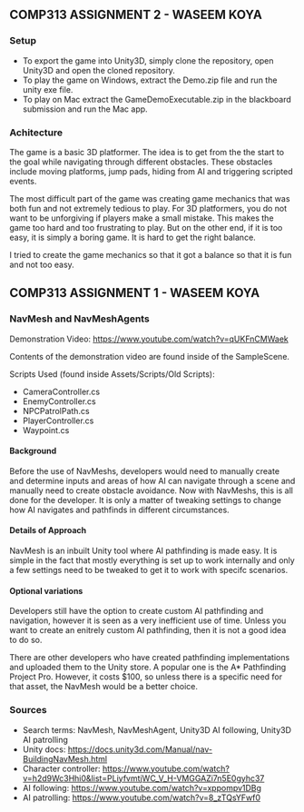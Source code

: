 ## COMP313 ASSIGNMENT 2 - WASEEM KOYA

### Setup

* To export the game into Unity3D, simply clone the repository, open Unity3D and open the cloned repository.
* To play the game on Windows, extract the Demo.zip file and run the unity exe file.
* To play on Mac extract the GameDemoExecutable.zip in the blackboard submission and run the Mac app.

### Achitecture

The game is a basic 3D platformer. The idea is to get from the the start to the goal while navigating through different obstacles. These obstacles include moving platforms, jump pads, hiding from AI and triggering scripted events. 

The most difficult part of the game was creating game mechanics that was both fun and not extremely tedious to play. For 3D platformers, you do not want to be unforgiving if players make a small mistake. This makes the game too hard and too frustrating to play. But on the other end, if it is too easy, it is simply a boring game. It is hard to get the right balance. 

I tried to create the game mechanics so that it got a balance so that it is fun and not too easy. 

## COMP313 ASSIGNMENT 1 - WASEEM KOYA

### NavMesh and NavMeshAgents

Demonstration Video: https://www.youtube.com/watch?v=qUKFnCMWaek

Contents of the demonstration video are found inside of the SampleScene.

Scripts Used (found inside Assets/Scripts/Old Scripts):
* CameraController.cs
* EnemyController.cs
* NPCPatrolPath.cs
* PlayerController.cs
* Waypoint.cs

#### Background

Before the use of NavMeshs, developers would need to manually create and determine inputs and areas of how AI can navigate through a scene and manually need to create obstacle avoidance. Now with NavMeshs, this is all done for the developer. It is only a matter of tweaking settings to change how AI navigates and pathfinds in different circumstances.  

#### Details of Approach

NavMesh is an inbuilt Unity tool where AI pathfinding is made easy. It is simple in the fact that mostly everything is set up to work internally and only a few settings need to be tweaked to get it to work with specifc scenarios. 

#### Optional variations

Developers still have the option to create custom AI pathfinding and navigation, however it is seen as a very inefficient use of time. Unless you want to create an enitrely custom AI pathfinding, then it is not a good idea to do so.  

There are other developers who have created pathfinding implementations and uploaded them to the Unity store. A popular one is the A* Pathfinding Project Pro. However, it costs $100, so unless there is a specific need for that asset, the NavMesh would be a better choice.

### Sources

* Search terms: NavMesh, NavMeshAgent, Unity3D AI following, Unity3D AI patrolling
* Unity docs: https://docs.unity3d.com/Manual/nav-BuildingNavMesh.html
* Character controller: https://www.youtube.com/watch?v=h2d9Wc3Hhi0&list=PLiyfvmtjWC_V_H-VMGGAZi7n5E0gyhc37
* AI following: https://www.youtube.com/watch?v=xppompv1DBg
* AI patrolling: https://www.youtube.com/watch?v=8_zTQsYFwf0
